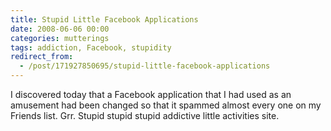 ```yaml
---
title: Stupid Little Facebook Applications
date: 2008-06-06 00:00
categories: mutterings
tags: addiction, Facebook, stupidity
redirect_from:
  - /post/171927850695/stupid-little-facebook-applications
---
```

I discovered today that a Facebook application that I had used as an amusement had been changed so that it spammed almost every one on my Friends list. Grr. Stupid stupid stupid addictive little activities site.
